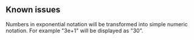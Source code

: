 ## Known issues

Numbers in exponential notation will be transformed into simple numeric notation.
For example "3e+1" will be displayed as "30".
